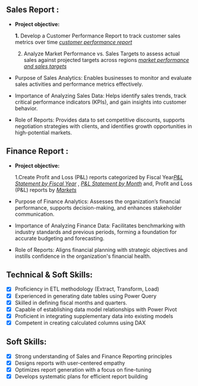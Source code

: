 ## Sales Report :


- **Project objective:** 

    **1.** Develop a Customer Performance Report to track customer sales metrics over time​ _[customer performance report](https://github.com/Natdanait/excel-sale-analytics/blob/main/Customer%20Performance%20Report.pdf)_ 

    2. Analyze Market Performance vs. Sales Targets to assess actual sales against projected targets across regions​ _[market performance and sales targets](https://github.com/Natdanait/excel-sale-analytics/blob/main/Market%20Performance%20vs%20Target%20Report.pdf)_

- Purpose of Sales Analytics: Enables businesses to monitor and evaluate sales activities and performance metrics effectively.
- Importance of Analyzing Sales Data: Helps identify sales trends, track critical performance indicators (KPIs), and gain insights into customer behavior.
- Role of Reports: Provides data to set competitive discounts, supports negotiation strategies with clients, and identifies growth opportunities in high-potential markets.

## Finance Report :

- **Project objective:** 

    1.Create Profit and Loss (P&L) reports categorized by Fiscal Year​ _[P&L Statement by Fiscal Year](https://github.com/Natdanait/excel-sale-analytics/blob/main/P%26L%20Statement%20by%20Fiscal%20Year.pdf)_ , _[P&L Statement by Month](https://github.com/Natdanait/excel-sale-analytics/blob/main/P%26L%20Statement%20by%20Months.pdf)_ and, Profit and Loss (P&L) reports by _[Markets](https://github.com/Natdanait/excel-sale-analytics/blob/main/P%26L%20Statement%20by%20Markets.pdf)_

- Purpose of Finance Analytics: Assesses the organization’s financial performance, supports decision-making, and enhances stakeholder communication.
- Importance of Analyzing Finance Data: Facilitates benchmarking with industry standards and previous periods, forming a foundation for accurate budgeting and forecasting.
- Role of Reports: Aligns financial planning with strategic objectives and instills confidence in the organization's financial health.


## Technical & Soft Skills:
- [x]	Proficiency in ETL methodology (Extract, Transform, Load)
- [x]	Experienced in generating date tables using Power Query
- [x]	Skilled in defining fiscal months and quarters.
- [x]	Capable of establishing data model relationships with Power Pivot
- [x]	Proficient in integrating supplementary data into existing models
- [x]	Competent in creating calculated columns using DAX
## Soft Skills:
- [x]	Strong understanding of Sales and Finance Reporting principles
- [x]	Designs reports with user-centered empathy
- [x]	Optimizes report generation with a focus on fine-tuning
- [x]	Develops systematic plans for efficient report building
